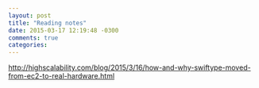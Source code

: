 ```yaml
---
layout: post
title: "Reading notes"
date: 2015-03-17 12:19:48 -0300
comments: true
categories: 
---
```

http://highscalability.com/blog/2015/3/16/how-and-why-swiftype-moved-from-ec2-to-real-hardware.html

